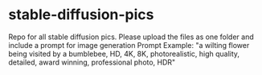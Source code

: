 # stable-diffusion-pics
Repo for all stable diffusion pics. Please upload the files as one folder and include a prompt for image generation
Prompt Example: 
"a wilting flower being visited by a bumblebee, HD, 4K, 8K, photorealistic, high quality, detailed, award winning, professional photo, HDR"
